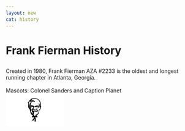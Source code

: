 ```yaml
---
layout: new
cat: history
---
```


<h1>

Frank Fierman History<br>

</h1>
<p>  
Created in 1980, Frank Fierman AZA #2233 is the oldest and longest running chapter in Atlanta, Georgia.<br>
<br>
Mascots: Colonel Sanders and Caption Planet <br>
<img src="/history/fiermanks1.jpeg" height="30%" width="30%" /> <br>
<br>
</p>


